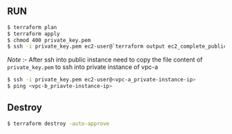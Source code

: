 ## RUN
```bash 
$ terraform plan
$ terraform apply
$ chmod 400 private_key.pem
$ ssh -i private_key.pem ec2-user@`terraform output ec2_complete_public_dns | sed -r 's/^"|"$//g'`
```

*Note* :-  After ssh into public instance need to copy the file content of `private_key.pem` to ssh into private instance of vpc-a

```bash
$ ssh -i private_key.pem ec2-user@<vpc-a_private-instance-ip>
$ ping <vpc-b_priavte-instance-ip>
```

## Destroy
``` bash
$ terraform destroy -auto-approve
```
